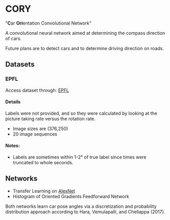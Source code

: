 # CORY

"**C**ar **Ori**entation Convolutional Network"

A convolutional neural network aimed at determining the compass direction of cars.

Future plans are to detect cars and to determine driving direction on roads.

## Datasets

### EPFL
Access dataset through: [EPFL](http://cvlab.epfl.ch/data/pose)
#### Details
Labels were not provided, and so they were calculated by looking at the picture taking rate versus the rotation rate.  
- Image sizes are (376,250)
- 20 image sequences
#### Notes:
- Labels are sometimes within 1-2° of true label since times were truncated to whole seconds.

## Networks

* Transfer Learning on [AlexNet](www.cs.toronto.edu/~guerzhoy/tf_alexnet/bvlc_alexnet.npy)
* Histogram of Oriented Gradients Feedforward Network

Both networks learn car pose angles via a discretization and probability distribution approach according to Hara, Vemulapalli, and Chellappa (2017).
